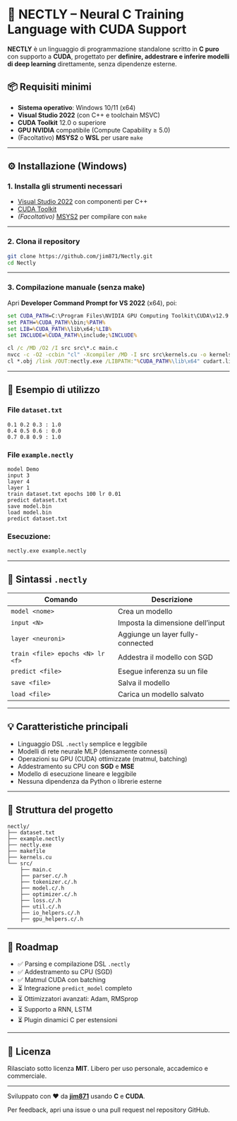 # 🚀 NECTLY – Neural C Training Language with CUDA Support

**NECTLY** è un linguaggio di programmazione standalone scritto in **C puro** con supporto a **CUDA**, progettato per **definire, addestrare e inferire modelli di deep learning** direttamente, senza dipendenze esterne.



## 📦 Requisiti minimi

- **Sistema operativo**: Windows 10/11 (x64)
- **Visual Studio 2022** (con C++ e toolchain MSVC)
- **CUDA Toolkit** 12.0 o superiore
- **GPU NVIDIA** compatibile (Compute Capability ≥ 5.0)
- (Facoltativo) **MSYS2** o **WSL** per usare `make`

---

## ⚙️ Installazione (Windows)

### 1. Installa gli strumenti necessari

- [Visual Studio 2022](https://visualstudio.microsoft.com/) con componenti per C++
- [CUDA Toolkit](https://developer.nvidia.com/cuda-downloads)
- *(Facoltativo)* [MSYS2](https://www.msys2.org/) per compilare con `make`

---

### 2. Clona il repository

```bash
git clone https://github.com/jim871/Nectly.git
cd Nectly
```

---

### 3. Compilazione manuale (senza make)

Apri **Developer Command Prompt for VS 2022** (x64), poi:

```cmd
set CUDA_PATH=C:\Program Files\NVIDIA GPU Computing Toolkit\CUDA\v12.9
set PATH=%CUDA_PATH%\bin;%PATH%
set LIB=%CUDA_PATH%\lib\x64;%LIB%
set INCLUDE=%CUDA_PATH%\include;%INCLUDE%

cl /c /MD /O2 /I src src\*.c main.c
nvcc -c -O2 -ccbin "cl" -Xcompiler /MD -I src src\kernels.cu -o kernels.obj
cl *.obj /link /OUT:nectly.exe /LIBPATH:"%CUDA_PATH%\lib\x64" cudart.lib
```

---

## 🧪 Esempio di utilizzo

### File `dataset.txt`

```
0.1 0.2 0.3 : 1.0
0.4 0.5 0.6 : 0.0
0.7 0.8 0.9 : 1.0
```

### File `example.nectly`

```
model Demo
input 3
layer 4
layer 1
train dataset.txt epochs 100 lr 0.01
predict dataset.txt
save model.bin
load model.bin
predict dataset.txt
```

### Esecuzione:

```bash
nectly.exe example.nectly
```

---

## 📖 Sintassi `.nectly`

| Comando                                | Descrizione                            |
|----------------------------------------|----------------------------------------|
| `model <nome>`                         | Crea un modello                        |
| `input <N>`                            | Imposta la dimensione dell’input       |
| `layer <neuroni>`                      | Aggiunge un layer fully-connected      |
| `train <file> epochs <N> lr <f>`       | Addestra il modello con SGD            |
| `predict <file>`                       | Esegue inferenza su un file            |
| `save <file>`                          | Salva il modello                       |
| `load <file>`                          | Carica un modello salvato              |

---

## 💡 Caratteristiche principali

- Linguaggio DSL `.nectly` semplice e leggibile
- Modelli di rete neurale MLP (densamente connessi)
- Operazioni su GPU (CUDA) ottimizzate (matmul, batching)
- Addestramento su CPU con **SGD** e **MSE**
- Modello di esecuzione lineare e leggibile
- Nessuna dipendenza da Python o librerie esterne

---

## 📁 Struttura del progetto

```
nectly/
├── dataset.txt
├── example.nectly
├── nectly.exe
├── makefile
├── kernels.cu
└── src/
    ├── main.c
    ├── parser.c/.h
    ├── tokenizer.c/.h
    ├── model.c/.h
    ├── optimizer.c/.h
    ├── loss.c/.h
    ├── util.c/.h
    ├── io_helpers.c/.h
    ├── gpu_helpers.c/.h
```

---

## 🔭 Roadmap

- ✅ Parsing e compilazione DSL `.nectly`
- ✅ Addestramento su CPU (SGD)
- ✅ Matmul CUDA con batching
- ⏳ Integrazione `predict_model` completo
- ⏳ Ottimizzatori avanzati: Adam, RMSprop
- ⏳ Supporto a RNN, LSTM
- ⏳ Plugin dinamici C per estensioni

---

## 📜 Licenza

Rilasciato sotto licenza **MIT**. Libero per uso personale, accademico e commerciale.

---

Sviluppato con ❤️ da [**jim871**](https://github.com/jim871) usando **C** e **CUDA**.

Per feedback, apri una issue o una pull request nel repository GitHub.




